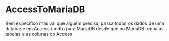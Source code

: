 # AccessToMariaDB
Bem específico mas vai que alguém precisa, passa todos os dados de uma database em Access (.mdb) para MariaDB desde que no MariaDB tenha as tabelas e as colunas do Access
